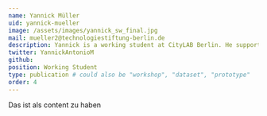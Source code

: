 ```yaml
---
name: Yannick Müller
uid: yannick-mueller
image: /assets/images/yannick_sw_final.jpg
mail: mueller2@technologiestiftung-berlin.de
description: Yannick is a working student at CityLAB Berlin. He supports the team in terms of research, events and supervising the prototype exhibition. Yannick is a political science student at Leipzig University.
twitter: YannickAntonioM
github:
position: Working Student
type: publication # could also be "workshop", "dataset", "prototype"
order: 4
---
```


Das ist als content zu haben
